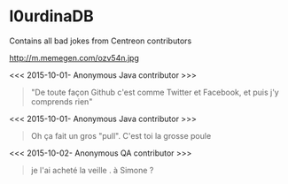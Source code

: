 # l0urdinaDB
Contains all bad jokes from Centreon contributors

http://m.memegen.com/ozv54n.jpg

<<< 2015-10-01- Anonymous Java contributor >>>
> "De toute façon Github c'est comme Twitter et Facebook, et puis j'y comprends rien"

<<< 2015-10-01- Anonymous Java contributor >>>
> Oh ça fait un gros "pull".
> C'est toi la grosse poule


<<< 2015-10-02- Anonymous QA contributor >>>
> je l'ai acheté la veille .
> à Simone ? 
